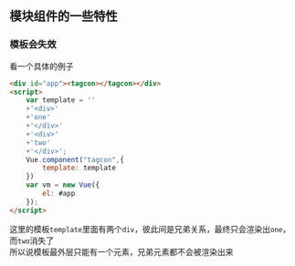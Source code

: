 ## 模块组件的一些特性

### 模板会失效

看一个具体的例子
```html
<div id="app"><tagcon></tagcon></div>
<script>
	var template = ''
	+'<div>'
	+'one'
	+'</div>'
	+'<div>'
	+'two'
	+'</div>';
	Vue.component("tagcon",{
		template: template
	})
	var vm = new Vue({
		el: #app
	});
</script>
```
这里的模板`template`里面有两个`div`，彼此间是兄弟关系，最终只会渲染出`one`，而`two`消失了    
所以说模板最外层只能有一个元素，兄弟元素都不会被渲染出来